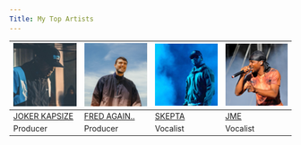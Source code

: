 ```yaml
---
Title: My Top Artists
---
```


|![JOKER KAPSIZE](/joker2.png)|![FRED AGAIN](/fred.png)|![SKEPTA](/skepta.png)|![JME](/jme.png)|
|---|---|---|---|
|[JOKER KAPSIZE](https://open.spotify.com/artist/6S5jf5noKu0JJjLLVUCZqP?si=VbYrUcJdSYSbHG85hR08vQ)|[FRED AGAIN..](https://open.spotify.com/artist/4oLeXFyACqeem2VImYeBFe?si=LcZxuFgDSWq080e_W2BBdA)|[SKEPTA](https://open.spotify.com/artist/2p1fiYHYiXz9qi0JJyxBzN?si=wCMcn__pRBa9weyzoQ8Mhw)|[JME](https://open.spotify.com/artist/4IZLJdhHCqAvT4pjn8TLH5?si=hFsiNqxnR8eCfJyUBQ6v0w)|
|Producer|Producer|Vocalist|Vocalist|